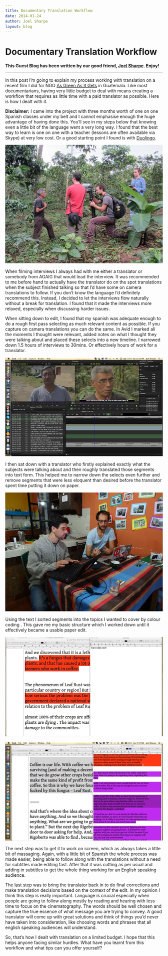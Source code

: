 ```yaml
---
title: Documentary Translation Workflow
date: 2014-01-24
author: Joel Sharpe
layout: blog
---
```

# Documentary Translation Workflow

**This Guest Blog has been written by our good friend, [Joel Sharpe](http://joelsharpe.com). Enjoy!**

---

In this post I’m going to explain my process working with translation on a recent film I did for NGO [As Green As It Gets](http://asgreenasitgets.org/) in Guatemala. Like most documentarians, having very little budget to deal with means creating a workflow that requires as little time with a paid translator as possible. Here is how I dealt with it.

**Disclaimer:** I came into the project with three months worth of one on one Spanish classes under my belt and I cannot emphasise enough the huge advantage of having done this. You’ll see in my steps below that knowing even a little bit of the language went a very long way. I found that the best way to learn is one on one with a teacher (lessons are often available via Skype) at very low cost. Or a good starting point I found is with [Duolingo](http://www.duolingo.com/).

![2014012401](/static/blog/01-2014012401.jpg)

When filming interviews I always had with me either a translator or somebody from AGAIG that would lead the interview. It was recommended to me before hand to actually have the translator do on the spot translations when the subject finished talking so that I’d have some on camera translations to follow. If you don’t know the language I’d definitely recommend this. Instead, I decided to let the interviews flow naturally without a break for translation. I found that it made the interviews more relaxed, especially when discussing harder issues.

When sitting down to edit, I found that my spanish was adequate enough to do a rough first pass selecting as much relevant content as possible. If you capture on camera translations you can do the same. In Avid I marked all the moments I thought were relevant, added notes on what I thought they were talking about and placed these selects into a new timeline. I narrowed down 1.5 hours of interviews to 30mins. Or effectively hours of work for a translator.

![2014012402](/static/blog/01-2014012402.jpg)

I then sat down with a translator who firstly explained exactly what the subjects were talking about and then roughly translated those segments into text form. This helped me to narrow down the selects even further and remove segments that were less eloquent than desired before the translator spent time putting it down on paper.

![2014012403](/static/blog/01-2014012403.jpg)

Using the text I sorted segments into the topics I wanted to cover by colour coding . This gave me my basic structure which I worked down until it effectively became a usable paper edit.

![2014012404](/static/blog/01-2014012404.jpg)

![2014012405](/static/blog/01-2014012405.jpg)

The next step was to get it to work on screen, which as always takes a little bit of massaging. Again, with a little bit of Spanish the whole process was made easier, being able to follow along with the translations without a need for subtitles made editing fast. After that it was cutting as per usual and adding in subtitles to get the whole thing working for an English speaking audience.

The last step was to bring the translator back in to do final corrections and make translation decisions based on the context of the edit. In my opinion I think this step is really important. Language is crucial especially when people are going to follow along mostly by reading and hearing with less time to focus on the cinematography. The words should be well chosen and capture the true essence of what message you are trying to convey. A good translator will come up with great solutions and think of things you’d never have taken into consideration, like choosing words and phrases that all english speaking audiences will understand.

So, that’s how I dealt with translation on a limited budget. I hope that this helps anyone facing similar hurdles. What have you learnt from this workflow and what tips can you offer yourself?
